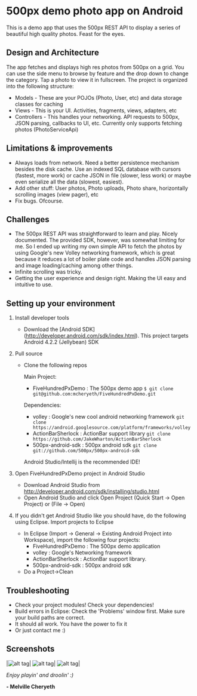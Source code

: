 # 500px demo photo app on Android


This is a demo app that uses the 500px REST API to display a series of beautiful high quality photos. Feast for the eyes.

## Design and Architecture

The app fetches and displays high res photos from 500px on a grid. You can use the side menu to browse by feature and 
the drop down to change the category. Tap a photo to view it in fullscreen.
The project is organized into the following structure:

* Models - These are your POJOs (Photo, User, etc) and data storage classes for caching
* Views - This is your UI. Activities, fragments, views, adapters, etc
* Controllers - This handles your networking. API requests to 500px, JSON parsing, callbacks to UI, etc. Currently only supports fetching photos (PhotoServiceApi)

## Limitations & improvements

* Always loads from network. Need a better persistence mechanism besides the disk cache. Use an indexed SQL database with cursors (fastest, more work)
  or cache JSON in file (slower, less work) or maybe even serialize all the data (slowest, easiest).
* Add other stuff: User photos, Photo uploads, Photo share, horizontally scrolling images (view pager), etc
* Fix bugs. Ofcourse.

## Challenges

* The 500px REST API was straightforward to learn and play. Nicely documented. 
  The provided SDK, however, was somewhat limiting for me. So I ended up writing my own simple API to fetch the photos by using Google's new Volley networking framework, which is great
  because it reduces a lot of boiler plate code and handles JSON parsing and image loading/caching among other things.
* Infinite scrolling was tricky.
* Getting the user experience and design right. Making the UI easy and intuitive to use.


## Setting up your environment

1. Install developer tools
	* Download the [Android SDK] (http://developer.android.com/sdk/index.html). This project targets Android 4.2.2 (Jellybean) SDK

2. Pull source
	* Clone the following repos
	
		Main Project:
		- FiveHundredPxDemo : The 500px demo app ```$ git clone git@github.com:mcheryeth/FiveHundredPxDemo.git```

		Dependencies:
		- volley : Google's new cool android networking framework ```git clone https://android.googlesource.com/platform/frameworks/volley```
		- ActionBarSherlock : ActionBar support library ```git clone https://github.com/JakeWharton/ActionBarSherlock```
		- 500px-android-sdk : 500px android sdk ```git clone git://github.com/500px/500px-android-sdk```

		Android Studio/Intellij is the recommended IDE!
4. Open FiveHundredPxDemo project in Android Studio
	* Download Android Studio from http://developer.android.com/sdk/installing/studio.html
	* Open Android Studio and click Open Project (Quick Start -> Open Project) or (File -> Open)
		
5. If you didn't get Android Studio like you should have, do the following using Eclipse. Import projects to Eclipse
	* In Eclipse (Import -> General -> Existing Android Project into Workspace), import the following four projects:
		- FiveHundredPxDemo : The 500px demo application
		- volley : Google's Networking framework
		- ActionBarSherlock : ActionBar support library.
		- 500px-android-sdk : 500px android sdk
	* Do a Project->Clean
		
## Troubleshooting

* Check your project modules! Check your dependencies!
* Build errors in Eclipse: Check the 'Problems' window first. Make sure your build paths are correct.
* It should all work. You have the power to fix it
* Or just contact me :)

## Screenshots
|![alt tag](https://raw.github.com/mcheryeth/FiveHundredPxDemo/master/misc/500pxdemo_pic1.png)|
![alt tag](https://raw.github.com/mcheryeth/FiveHundredPxDemo/master/misc/500pxdemo_pic2.png)|
![alt tag](https://raw.github.com/mcheryeth/FiveHundredPxDemo/master/misc/500pxdemo_pic3.png)|

*Enjoy playin' and droolin'  :)*

**- Melville Cheryeth**
